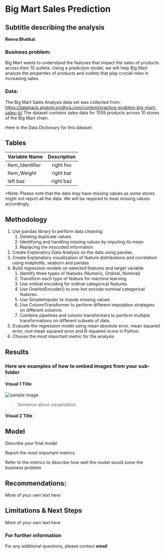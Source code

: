 # Big Mart Sales Prediction
## Subtitle describing the analysis 

**Reeva Bhatkal**: 

### Business problem:

Big Mart wants to understand the features that impact the sales of products across their 10 outlets. Using a prediction model, we will help Big Mart analyze the properties of products and outlets that play crucial roles in increasing sales. 


### Data:
The Big Mart Sales Analysis data set was collected from:
https://datahack.analyticsvidhya.com/contest/practice-problem-big-mart-sales-iii/
The dataset contains sales data for 1559 products across 10 stores of the Big Mart chain. 

Here is the Data Dictionary for this dataset:

## Tables

| Variable Name        | Description |
| -------------        |:-------------:|
| Item_Identifier      | right foo     |
| Item_Weight          | right bar     |
| left baz             | right baz     |

*Note:  Please note that the data may have missing values as some stores might not report all the data. We will be required to treat missing values accordingly.

## Methodology
1. Use pandas library to perform data cleaning: 
    1. Deleting duplicate values
    1. Identifying and handling missing values by imputing its mean
    1. Replacing the miscoded information 
2. Create Exploratory Data Analysis on the data using pandas.
3. Create Explanatory visualization of feature distributions and correlation using matplotlib, seaborn and pandas
4. Build regression models on selected features and target variable  
    1. Identify three types of features (Numeric, Ordinal, Nominal)
    1. Transform each type of feature for machine learning
    1. Use ordinal encoding for ordinal categorical features.
    1. Use OneHotEncoder() to one-hot encode nominal categorical features.
    1. Use SimpleImputer to impute missing values 
    1. Use ColumnTransformer to perform different imputation strategies on different columns
    1. Combine pipelines and column transformers to perform multiple transformations on different subsets of data.
5. Evaluate the regression model using mean absolute error, mean squared error, root mean squared error and R-squared score in Python.
6. Choose the most important metric for the analysis


## Results

### Here are examples of how to embed images from your sub-folder


#### Visual 1 Title
![sample image](project1_sample_image.png)

> Sentence about visualization.

#### Visual 2 Title

## Model

Describe your final model

Report the most important metrics

Refer to the metrics to describe how well the model would solve the business problem

## Recommendations:

More of your own text here


## Limitations & Next Steps

More of your own text here


### For further information


For any additional questions, please contact **email**
